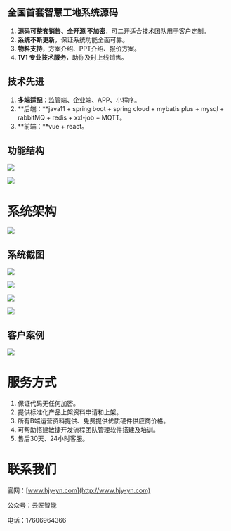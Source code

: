 ## 全国首套智慧工地系统源码

1. **源码可整套销售、全开源 不加密**，可二开适合技术团队用于客户定制。
2. **系统不断更新**，保证系统功能全面可靠。
3. **物料支持**，方案介绍、PPT介绍、报价方案。
4. **1V1 专业技术服务**，助你及时上线销售。

## 技术先进

1. **多端适配**：监管端、企业端、APP、小程序。
2. **后端：**java11 + spring boot + spring cloud + mybatis plus + mysql + rabbitMQ + redis + xxl-job + MQTT。
3. **前端：**vue + react。

## 功能结构

![](https://secure2.wostatic.cn/static/psGqkHyv4PLG3t6nSVBZdK/image.png?auth_key=1690985596-x8Wq86yv5UXSx21BLKEMEu-0-3459212cb7f36199914d526267bc89be)

![](https://secure2.wostatic.cn/static/qHBqhERvFakk3nwLPKnnmE/汇匠源智慧住建企业介绍的副本_00_副本.jpg?auth_key=1690985596-w5AixNNASsmVNpm79t7BY7-0-927b21d9d774402193133c31138580df)

# 系统架构

![](https://secure2.wostatic.cn/static/PAMv9edqDnZVomEzRSXk7/汇匠源智慧住建企业介绍的副本_00.png?auth_key=1690985596-g8ULQSEE98EaS6ZjTWY7WC-0-74ed62032e6d9777a286c73eaf83ee8e)

## 系统截图

![](https://secure2.wostatic.cn/static/vsMxnrQXuXeXx4j73DUF4k/image.png?auth_key=1690985596-cL3LdLMLzXsF8ps9YrkHiu-0-7edd4f8c054b9db4b33cfe1f7f263fbb)

![](https://secure2.wostatic.cn/static/9znEUAWTT5F5n6wHwXj2V3/image.png?auth_key=1690985596-fysgHzm7BMo9Bd9TtZ2ggf-0-d45013239694e9d3912a747fd32cdd4c)

![](https://secure2.wostatic.cn/static/tGot3rKdQt1cu8yk9Grnhk/image.png?auth_key=1690985596-2AN9bwJ7f7imKwxZnJXuVs-0-bf632e9b6df92f546a65b09aa217d0c6)

![](https://secure2.wostatic.cn/static/pCcmV9yTTJNYKV2fhWMYk8/image.png?auth_key=1690985596-ozcAsQLUFBKYCTSk6piKuB-0-832371d1e06fc3413cea28a392cffc75)

## 客户案例

![](https://secure2.wostatic.cn/static/7AzbHibJiWBTbwoovQb46F/image.png?auth_key=1690985596-r9ENg8N7SCzA6uQvXWtZSp-0-13ecbd26ade08aa53c3f2397634819e3)

# 服务方式

1. 保证代码无任何加密。
2. 提供标准化产品上架资料申请和上架。
3. 所有B端运营资料提供、免费提供优质硬件供应商价格。
4. 可帮助搭建敏捷开发流程团队管理软件搭建及培训。
5. 售后30天、24小时客服。

# 联系我们

官网：[www.hjy-yn.com](http://www.hjy-yn.com)

公众号：云匠智能

电话：17606964366